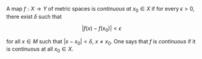 A map $f: X \to Y$ of metric spaces is *continuous at* $x_0 \in X$ if for every $\epsilon > 0$, there exist $\delta$ such that 

$$
| f(x) - f(x_0) | < \epsilon
$$

for all $x \in M$ such that $|x - x_0| < \delta$, $x \neq x_0$. One says that $f$ is *continuous* if it is continuous at all $x_0 \in X$.

